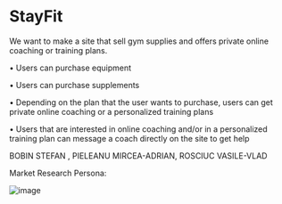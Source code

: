 # StayFit

We want to make a site that sell gym supplies and offers private online coaching or training plans.

•	Users can purchase  equipment

•	Users can purchase supplements

•	Depending on the plan that the user wants to purchase, users can get private online coaching or a personalized training plans

•	Users that are interested in online coaching and/or in a personalized training plan can message a coach directly on the site to get help



BOBIN STEFAN , PIELEANU MIRCEA-ADRIAN, ROSCIUC VASILE-VLAD

Market Research Persona:


![image](https://github.com/mircea555/StayFit/assets/161495039/8a0ab854-c743-4b16-aa8c-5844355f1c1d)
